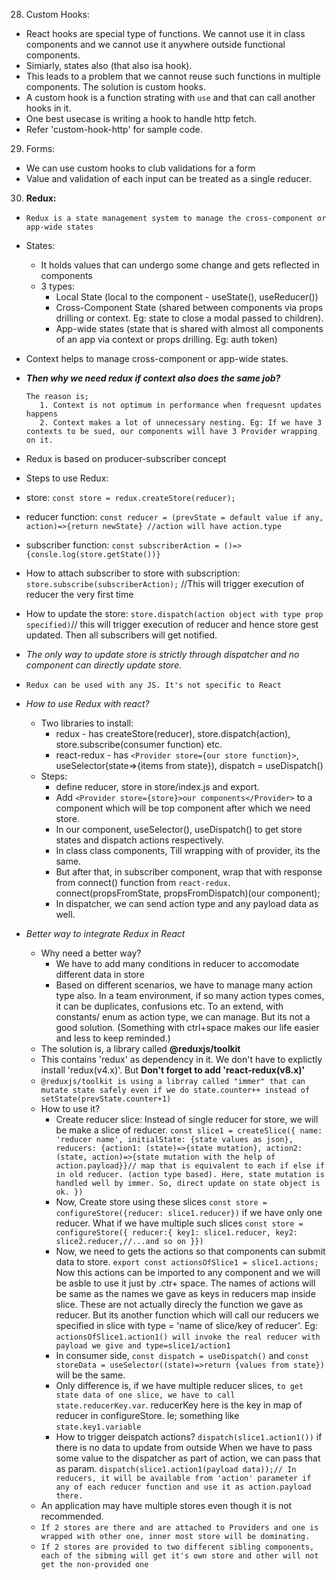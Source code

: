 28. Custom Hooks:
   - React hooks are special type of functions. We cannot use it in class components and we cannot use it anywhere outside functional components.
   - Simiarly, states also (that also isa hook).
   - This leads to a problem that we cannot reuse such functions in multiple components. The solution is custom hooks.
   - A custom hook is a function strating with `use` and that can call another hooks in it.
   - One best usecase is writing a hook to handle http fetch.
   - Refer 'custom-hook-http' for sample code.

29. Forms:
   - We can use custom hooks to club validations for a form
   - Value and validation of each input can be treated as a single reducer.
30. **Redux:**
   - `Redux is a state management system to manage the cross-component or app-wide states`
   - States:
      - It holds values that can undergo some change and gets reflected in components
      - 3 types:
         * Local State (local to the component - useState(), useReducer())
         * Cross-Component State (shared between components via props drilling or context. Eg: state to close a modal passed to children).
         * App-wide states (state that is shared with almost all components of an app via context or props drilling. Eg: auth token)
   - Context helps to manage cross-component or app-wide states.
   - ***Then why we need redux if context also does the same job?***
      ```
      The reason is;
         1. Context is not optimum in performance when frequesnt updates happens
         2. Context makes a lot of unnecessary nesting. Eg: If we have 3 contexts to be sued, our components will have 3 Provider wrapping on it.
      ```
   - Redux is based on producer-subscriber concept
   - Steps to use Redux:
   - store:
   `const store = redux.createStore(reducer);`
   - reducer function:
   `const reducer = (prevState = default value if any, action)=>{return newState} //action will have action.type`
   - subscriber function:
   `const subscriberAction = ()=>{consle.log(store.getState())}`
   - How to attach subscriber to store with subscription:
   `store.subscribe(subscriberAction);` //This will trigger execution of reducer the very first time
   - How to update the store:
   `store.dispatch(action object with type prop specified)`// this will trigger execution of reducer and hence store gest updated. Then all subscribers will get notified.
   - *The only way to update store is strictly through dispatcher and no component can directly update store.*
   - `Redux can be used with any JS. It's not specific to React`

  - *How to use Redux with react?*
      - Two libraries to install:
         * redux - has createStore(reducer), store.dispatch(action), store.subscribe(consumer function) etc. 
         * react-redux - has `<Provider store={our store function}>`, useSelector(state=>{items from state}), dispatch = useDispatch()
      - Steps:
         * define reducer, store in store/index.js and export.
         * Add `<Provider store={store}>our components</Provider>` to a component which will be top component after which we need store.
         * In our component, useSelector(), useDispatch() to get store states and dispatch actions respectively.
         * In class class components, Till wrapping with of provider, its the same.
         * But after that, in subscriber component, wrap that with response from connect() function from `react-redux`. connect(propsFromState, propsFromDispatch)(our component);
         * In dispatcher, we can send action type and any payload data as well.

  - *Better way to integrate Redux in React*
      - Why need a better way?
         * We have to add many conditions in reducer to accomodate different data in store
         * Based on different scenarios, we have to manage many action type also. In a team environment, if so many action types comes, it can be duplicates, confusions etc. To an extend, with constants/ enum as action type, we can manage. But its not a good solution. (Something with ctrl+space makes our life easier and less to keep reminded.)
      - The solution is, a library called **@reduxjs/toolkit**
      - This contains 'redux' as dependency in it. We don't have to explictly install 'redux(v4.x)'. But **Don't forget to add 'react-redux(v8.x)'**
      - `@reduxjs/toolkit is using a librray called "immer" that can mutate state safely even if we do state.counter++ instead of setState(prevState.counter+1)`
      - How to use it?
         * Create reducer slice: 
            Instead of single reducer for store, we will be make a slice of reducer.
           `const slice1 = createSlice({
            name: 'reducer name',
            initialState: {state values as json},
            reducers: {action1: (state)=>{state mutation}, action2: (state, action)=>{state mutation with the help of action.payload}}// map that is equivalent to each if else if in old reducer. (action type based). Here, state mutation is handled well by immer. So, direct update on state object is ok.
           })`
         * Now,
           Create store using these slices
           `const store = configureStore({reducer: slice1.reducer})` if we have only one reducer. What if we have multiple such slices
           `const store = configureStore({
                           reducer:{
                              key1: slice1.reducer,
                              key2: slice2.reducer,//...and so on
                           }})`
         * Now, we need to gets the actions so that components can submit data to store.
           `export const actionsOfSlice1 = slice1.actions;`
           Now this actions can be imported to any component and we will be asble to use it just by .ctr+ space.
           The names of actions will be same as the names we gave as keys in reducers map inside slice.
           These are not actually direcly the function we gave as reducer. But its another function which will call our reducers we specified in slice
           with type = 'name of slice/key of reducer'.
           Eg: `actionsOfSlice1.action1() will invoke the real reducer with payload we give and type=slice1/action1`
         * In consumer side, `const dispatch = useDispatch()` and `const storeData = useSelector((state)=>return {values from state})` will be the same.
         * Only difference is, if we have multiple reducer slices,
           `to get state data of one slice, we have to call state.reducerKey.var`. reducerKey here is the key in map of reducer in configureStore. Ie; 
           something like `state.key1.variable`
         * How to trigger deispatch actions?
           `dispatch(slice1.action1())` if there is no data to update from outside
            When we have to pass some value to the dispatcher as part of action, we can pass that as param.
            `dispatch(slice1.action1(payload data));// In reducers, it will be available from 'action' parameter if any of each reducer function and use it as action.payload there.` 
       - An application may have multiple stores even though it is not recommended.
       - `If 2 stores are there and are attached to Providers and one is wrapped with other one, inner most store will be dominating. `
       - `If 2 stores are provided to two different sibling components, each of the sibming will get it's own store and other will not get the non-provided one`
